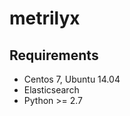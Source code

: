 # metrilyx

Requirements
------------

  * Centos 7, Ubuntu 14.04
  * Elasticsearch
  * Python >= 2.7
